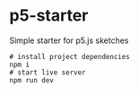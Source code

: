 # p5-starter
Simple starter for p5.js sketches

```
# install project dependencies
npm i
# start live server
npm run dev
```

